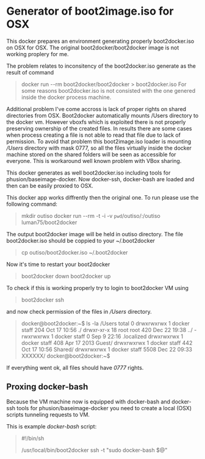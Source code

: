 # Generator of boot2image.iso for OSX

This docker prepares an environment generating properly boot2docker.iso on OSX for OSX.
The original boot2docker/boot2docker image is not working proplery for me. 

The problem relates to inconsitency of the boot2docker.iso generate as the result of command
> docker run --rm boot2docker/boot2docker > boot2docker.iso
For some reasons boot2docker.iso is not consisted with the one genered inside the docker process machine. 


Additional problem I've come accross is lack of proper rights on shared directories from OSX. 
Boot2docker automatically mounts /Users directory to the docker vm. However vboxfs which is exploited there is not properly 
preserving ownership of the created files. In results there are some cases when process creating a file is not able to read that file
due to lack of permission. To avoid that problem this boot2image.iso loader is mounting _/Users_ directory with mask 0777, so all the files 
virtually inside the docker machine stored on the shared folders will be seen as accessible for everyone. This is workaround well known problem with VBox sharing. 

This docker generates as well boot2docker.iso including tools for phusion/baseimage-docker. Now docker-ssh, docker-bash are loaded and then can be easily proxied to OSX.


This docker app works diffrently then the original one. To run please use the following command:
> mkdir outiso
> docker run --rm -t -i -v `pwd`/outiso/:/outiso luman75/boot2docker

The output boot2docker image will be held in outiso directory. The file boot2docker.iso should be coppied to your ~/.boot2docker
> cp outiso/boot2docker.iso ~/.boot2docker

Now it's time to restart your boot2docker
> boot2docker down
> boot2docker up

To check if this is working properly try to login to boot2docker VM using
> boot2docker ssh

and now check permission of the files in _/Users_ directory.

>docker@boot2docker:~$ ls -la /Users
>total 0
>drwxrwxrwx    1 docker   staff          204 Oct 17 10:56 ./
>drwxr-xr-x   18 root     root           420 Dec 22 19:38 ../
>-rwxrwxrwx    1 docker   staff            0 Sep  9 22:16 .localized
>drwxrwxrwx    1 docker   staff          408 Apr 17  2013 Guest/
>drwxrwxrwx    1 docker   staff          442 Oct 17 10:56 Shared/
>drwxrwxrwx    1 docker   staff         5508 Dec 22 09:33 XXXXXX/
>docker@boot2docker:~$ 


If everything went ok, all files should have _0777_ rights. 



## Proxing docker-bash 
Because the VM machine now is equipped with docker-bash and docker-ssh tools for phusion/baseimage-docker you need to create a local (OSX) scripts tunneling requests to VM. 

This is example _docker-bash_ script:
>#!/bin/sh                                                                                                               
>                                                                                                                        
>/usr/local/bin/boot2docker ssh -t "sudo docker-bash $@" 

